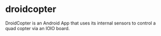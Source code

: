 droidcopter
===========

DroidCopter is an Android App that uses its internal sensors to control a quad copter via an IOIO board.
